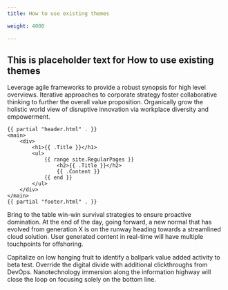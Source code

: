 ```yaml
---
title: How to use existing themes

weight: 4000

---
```


## This is placeholder text for How to use existing themes

Leverage agile frameworks to provide a robust synopsis for high level overviews. Iterative approaches to corporate strategy foster collaborative thinking to further the overall value proposition. Organically grow the holistic world view of disruptive innovation via workplace diversity and empowerment.


```go-html-template
{{ partial "header.html" . }}
<main>
    <div>
        <h1>{{ .Title }}</h1>
        <ul>
            {{ range site.RegularPages }}
                <h2>{{ .Title }}</h2>
                {{ .Content }}
            {{ end }}
        </ul>
    </div>
</main>
{{ partial "footer.html" . }}
```

Bring to the table win-win survival strategies to ensure proactive domination. At the end of the day, going forward, a new normal that has evolved from generation X is on the runway heading towards a streamlined cloud solution. User generated content in real-time will have multiple touchpoints for offshoring.

Capitalize on low hanging fruit to identify a ballpark value added activity to beta test. Override the digital divide with additional clickthroughs from DevOps. Nanotechnology immersion along the information highway will close the loop on focusing solely on the bottom line.
